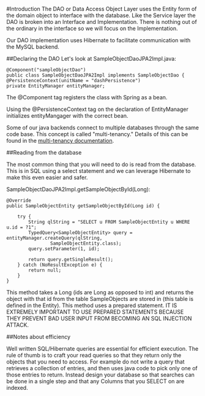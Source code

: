 #Introduction
The DAO or Data Access Object Layer uses the Entity form of the domain object to interface with the database. Like the Service layer the DAO is broken into an Interface and Implementation.  There is nothing out of the ordinary in the interface so we will focus on the Implementation.

Our DAO implementation uses Hibernate to facilitate communication with the MySQL backend.

##Declaring the DAO
Let's look at SampleObjectDaoJPA2Impl.java:

    @Component("sampleObjectDao")
    public class SampleObjectDaoJPA2Impl implements SampleObjectDao {
	@PersistenceContext(unitName = "dashPersistence")
	private EntityManager entityManager;

The @Component tag registers the class with Spring as a bean.  

Using the @PersistenceContext tag on the declaration of EntityManager initializes entityMangager with the correct bean. 

Some of our java backends connect to multiple databases through the same code base. This concept is called "multi-tenancy." Details of this can be found in the [multi-tenancy documentation](../Multi-tenancy). 

##Reading from the database

The most common thing that you will need to do is read from the database.  This is in SQL using a select statement and we can leverage Hibernate to make this even easier and safer.

SampleObjectDaoJPA2Impl.getSampleObjectById(Long):

    @Override
	public SampleObjectEntity getSampleObjectById(Long id) {

		try {
			String qlString = "SELECT u FROM SampleObjectEntity u WHERE u.id = ?1";
			TypedQuery<SampleObjectEntity> query = entityManager.createQuery(qlString,
					SampleObjectEntity.class);
			query.setParameter(1, id);

			return query.getSingleResult();
		} catch (NoResultException e) {
			return null;
		}
	}

This method takes a Long (ids are Long as opposed to int) and returns the object with that id from the table SampleObjects are stored in (this table is defined in the Entity).  This method uses a prepared statement.  IT IS EXTREMELY IMPORTANT TO USE PREPARED STATEMENTS BECAUSE THEY PREVENT BAD USER INPUT FROM BECOMING AN SQL INJECTION ATTACK.

##Notes about efficiency

Well written SQL/Hibernate queries are essential for efficient execution.  The rule of thumb is to craft your read queries so that they return only the objects that you need to access. For example do not write a query that retrieves a collection of entries, and then uses java code to pick only one of those entries to return.  Instead design your database so that searches can be done in a single step and that any Columns that you SELECT on are indexed.  